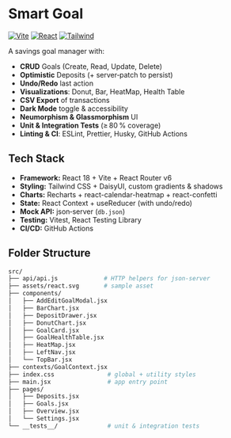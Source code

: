 # Smart Goal

[![Vite](https://img.shields.io/badge/Vite-4.5.14-blue)]()
[![React](https://img.shields.io/badge/React-18.3.1-blue)]()
[![Tailwind](https://img.shields.io/badge/TailwindCSS-3.4.17-green)]()

A savings goal manager with:

- **CRUD** Goals (Create, Read, Update, Delete)  
- **Optimistic** Deposits (+ server‑patch to persist)  
- **Undo/Redo** last action  
- **Visualizations**: Donut, Bar, HeatMap, Health Table  
- **CSV Export** of transactions  
- **Dark Mode** toggle & accessibility  
- **Neumorphism & Glassmorphism** UI  
- **Unit & Integration Tests** (≥ 80 % coverage)  
- **Linting & CI**: ESLint, Prettier, Husky, GitHub Actions

## Tech Stack

- **Framework:** React 18 + Vite + React Router v6  
- **Styling:** Tailwind CSS + DaisyUI, custom gradients & shadows  
- **Charts:** Recharts + react-calendar-heatmap + react-confetti  
- **State:** React Context + useReducer (with undo/redo)  
- **Mock API:** json‑server (`db.json`)  
- **Testing:** Vitest, React Testing Library  
- **CI/CD:** GitHub Actions  

## Folder Structure

```bash
src/
├── api/api.js             # HTTP helpers for json-server
├── assets/react.svg       # sample asset
├── components/
│   ├── AddEditGoalModal.jsx
│   ├── BarChart.jsx
│   ├── DepositDrawer.jsx
│   ├── DonutChart.jsx
│   ├── GoalCard.jsx
│   ├── GoalHealthTable.jsx
│   ├── HeatMap.jsx
│   ├── LeftNav.jsx
│   └── TopBar.jsx
├── contexts/GoalContext.jsx
├── index.css               # global + utility styles
├── main.jsx                # app entry point
├── pages/
│   ├── Deposits.jsx
│   ├── Goals.jsx
│   ├── Overview.jsx
│   └── Settings.jsx
└── __tests__/              # unit & integration tests
